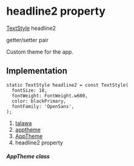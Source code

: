 
<div>

# headline2 property

</div>


[TextStyle](https://api.flutter.dev/flutter/painting/TextStyle-class.html)
headline2


getter/setter pair




Custom theme for the app.



## Implementation

``` language-dart
static TextStyle headline2 = const TextStyle(
  fontSize: 18,
  fontWeight: FontWeight.w600,
  color: blackPrimary,
  fontFamily: 'OpenSans',
);
```







1.  [talawa](../../index.html)
2.  [apptheme](../../apptheme/)
3.  [AppTheme](../../apptheme/AppTheme-class.html)
4.  headline2 property

##### AppTheme class







